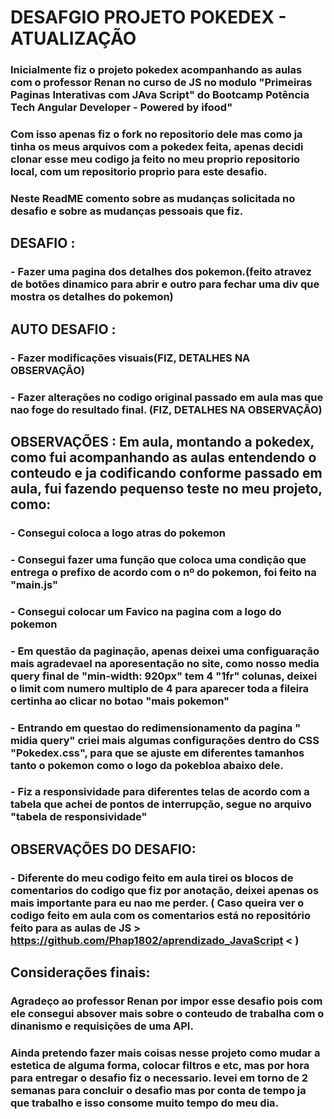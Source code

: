 # DESAFGIO PROJETO POKEDEX - ATUALIZAÇÃO 

### Inicialmente fiz o projeto pokedex acompanhando as aulas com o professor Renan no curso de JS no modulo "Primeiras Paginas Interativas com JAva Script" do Bootcamp Potência Tech Angular Developer - Powered by ifood"

### Com isso apenas fiz o fork no repositorio dele mas como ja tinha os meus arquivos com a pokedex feita, apenas decidi clonar esse meu codigo ja feito no meu proprio repositorio local, com um repositorio proprio para este desafio. 

### Neste ReadME comento sobre as mudanças solicitada no desafio e sobre as mudanças pessoais que fiz. 



## DESAFIO : 

###         - Fazer uma pagina dos detalhes dos pokemon.(feito atravez de botões dinamico para abrir e outro para  fechar uma div que mostra os detalhes do pokemon)


## AUTO DESAFIO :


###         - Fazer modificações visuais(FIZ, DETALHES NA OBSERVAÇÃO)
###         - Fazer alterações no codigo original passado em aula mas que nao foge do resultado final. (FIZ, DETALHES NA OBSERVAÇÃO)






## OBSERVAÇÕES : Em aula, montando a pokedex, como fui acompanhando as aulas entendendo o conteudo e ja codificando conforme passado em aula, fui fazendo pequenso teste no meu projeto, como:

###        - Consegui coloca a logo atras do pokemon

###        - Consegui fazer uma função que coloca uma condição que entrega o  prefixo de acordo com o  nº do pokemon, foi feito na "main.js" 

###        - Consegui colocar um Favico na pagina com a logo do pokemon

###        - Em questão da paginação, apenas deixei uma configuaração mais agradevael na aporesentação no site, como nosso media query final de "min-width: 920px" tem 4 "1fr" colunas, deixei o limit com numero multiplo de 4 para aparecer toda a fileira certinha ao clicar no botao "mais pokemon"

###        - Entrando em questao do redimensionamento da pagina " midia query" criei mais algumas configurações dentro do CSS "Pokedex.css", para que se ajuste em diferentes tamanhos tanto o pokemon como o logo da pokebloa abaixo dele. 

###         - Fiz a responsividade para diferentes telas de acordo com a tabela que achei de pontos de interrupção, segue no arquivo "tabela de responsividade"




## OBSERVAÇÕES DO DESAFIO:

###        - Diferente do meu codigo feito em aula tirei os blocos de comentarios do codigo que fiz por anotação, deixei apenas os mais importante para eu nao me perder. ( Caso queira ver o codigo feito em aula com os comentarios está no repositório feito para as aulas de JS > https://github.com/Phap1802/aprendizado_JavaScript < )



## Considerações finais:

### Agradeço ao professor Renan por impor esse desafio pois com ele consegui absover mais sobre o conteudo de trabalha com o dinanismo  e requisições de uma API.  

### Ainda pretendo fazer mais coisas nesse projeto como mudar a estetica de alguma forma, colocar filtros e etc, mas por hora para entregar o desafio fiz o necessario. levei em torno de 2 semanas para concluir o desafio mas por conta de tempo ja que trabalho e isso consome muito tempo do meu dia. 


